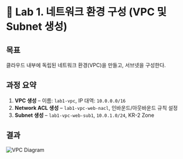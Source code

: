 # 🧱 Lab 1. 네트워크 환경 구성 (VPC 및 Subnet 생성)

## 목표
클라우드 내부에 독립된 네트워크 환경(VPC)을 만들고, 서브넷을 구성한다.

## 과정 요약
1. **VPC 생성** – 이름: `lab1-vpc`, IP 대역: `10.0.0.0/16`
2. **Network ACL 생성** – `lab1-vpc-web-nacl`, 인바운드/아웃바운드 규칙 설정
3. **Subnet 생성** – `lab1-vpc-web-sub1`, `10.0.1.0/24`, KR-2 Zone

## 결과
![VPC Diagram](../images/web_subnet.png)


